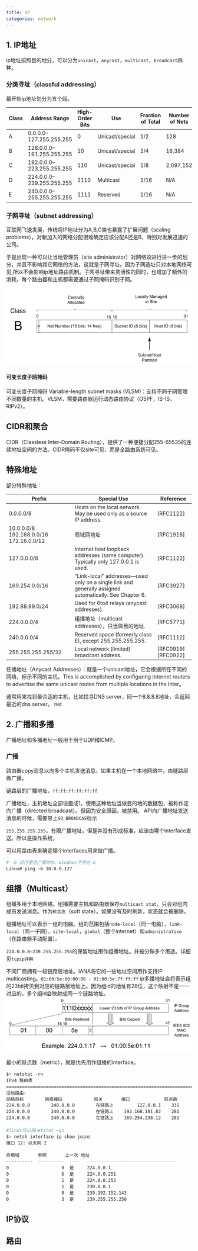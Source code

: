 ```yaml
---
title: IP
categories: network
---
```

## 1. IP地址

ip地址按照目的地分，可以分为`unicast`，`anycast`，`multicast`，`broadcast`四种。
### 分类寻址（classful addressing）
最开始ip地址划分为五个段。


Class |Address Range|High-Order Bits |Use|Fraction of Total|Number of Nets|Number of Hosts
--|--|--|--|---|--|--
A| 0.0.0.0–127.255.255.255 |0| Unicast/special |1/2 |128 |16,777,216
B| 128.0.0.0–191.255.255.255 |10| Unicast/special| 1/4 |16,384 |65,536
C| 192.0.0.0–223.255.255.255 |110| Unicast/special| 1/8 |2,097,152 |256
D| 224.0.0.0–239.255.255.255 |1110| Multicast| 1/16 |N/A| N/A
E |240.0.0.0–255.255.255.255 |1111 |Reserved| 1/16 |N/A| N/A

### 子网寻址（subnet addressing）

互联网飞速发展，传统将IP地址分为A,B,C类也暴露了扩展问题（scaling problems），对新加入的网络分配很难确定应该分配A还是B，特别对发展迅速的公司。

于是出现一种可以让当地管理员（site administrator）对网络段进行进一步的划分，并且不影响其它网络的方法，这就是子网寻址。因为子网选址只对本地网络可见,所以不会影响ip地址路由机制。子网寻址带来灵活性的同时，也增加了额外的消耗，每个路由器和主机都需要通过子网掩码识别子网。

![1](/assets/ip1.png)

#### 可变长度子网掩码

可变长度子网掩码 Variable-length subnet masks (VLSM)：支持不同子网管理不同数量的主机。VLSM，需要路由器运行动态路由协议（OSPF，IS-IS，RIPv2）。

## CIDR和聚合

CIDR（Classless Inter-Domain Routing），提供了一种便捷分配255-65535的连续地址空间的方法。CIDR掩码不仅site可见，而是全路由系统可见。


## 特殊地址

部分特殊地址：

|Prefix| Special Use |Reference|
|---|---|---|
|0.0.0.0/8| Hosts on the local network. May be used only as a source IP address.|[RFC1122]|
|10.0.0.0/8 192.168.0.0/16 172.16.0.0/12 |局域网地址|[RFC1918]|
|127.0.0.0/8| Internet host loopback addresses (same computer). Typically only 127.0.0.1 is used.|[RFC1122]|
169.254.0.0/16 |“Link-local” addresses—used only on a single link and generally assigned automatically. See Chapter 6.|[RFC3927]|
192.88.99.0/24| Used for 6to4 relays (anycast addresses). |[RFC3068]
224.0.0.0/4 |组播地址（multicast addresses），只当做目的地址.|[RFC5771]
240.0.0.0/4 |Reserved space (formerly class E), except 255.255.255.255.| [RFC1112]
255.255.255.255/32 |Local network (limited) broadcast address. | [RFC0919] [RFC0922]

任播地址（Anycast Addresses）：就是一个unicast地址，它会根据所在不同的网络，标示不同的主机。This is accomplished by configuring Internet routers to advertise the same unicast routes from multiple locations in the Inter。

通常用来找到最合适的主机，比如找寻DNS server，同一个8.8.8.8地址，会返回最近的dns server。 net

## 2. 广播和多播

广播地址和多播地址一般用于用于UDP和ICMP。

### 广播


路由器copy消息以向多个主机发送消息。如果主机在一个本地网络中，由链路层做广播。

链路层的广播地址，`ff:ff:ff:ff:ff:ff`

广播地址，主机地址全部设置成1。使用这种地址当做目的地的数据包，被称作定向广播（directed broadcast）。但因为安全原因，被禁用。
API向广播地址发送消息的时候，需要带上`SO_BROADCAS`标示

`255.255.255.255`，有限广播地址，但是并没有形成标准，应该由哪个interface发送。所以是操作系统，

可以用路由表来确定哪个interfaces用来做广播。

```bash
# -b 运行使用广播地址，windows不用在-b
Linux# ping –b 10.0.0.127
```

## 组播（Multicast）

组播多用于本地网络。组播需要主机和路由器保存`multicast stat`，只会对组内成员发送消息。作为`软状态`（soft state）。如果没有及时刷新，状态就会被删除。



组播地址可以表示一组的电脑。组的范围包括`node-local`（同一电脑），`link-local`（同一子网），`site-local`，`global`（整个internet）和`administrative`（在路由器手动配置）。

`224.0.0.0–239.255.255.255`的保留地址用作组播地址。并被分做多个用途。详细见`tcpip详解`

不同厂商拥有一段链路层地址。IANA将它的一些地址空间用作支持IP multicasting。`01:00:5e:00:00:00 - 01:00:5e:7f:ff:ff`
ip多播地址会将表示组的23bit拷贝到对应的链路层地址上。因为组id的地址有28位，这个映射不是一一对应的，多个组id会映射成同一个链路地址。
![](/assets/ip3.png)

最小的跃点数（metric），就是优先用作组播的interface。

```bash
$> netstat -rn
IPv4 路由表
===========================================================================
活动路由:
网络目标        网络掩码            网关       接口             跃点数
224.0.0.0        240.0.0.0        在链路上         127.0.0.1    331
224.0.0.0        240.0.0.0        在链路上    192.168.101.82    281
224.0.0.0        240.0.0.0        在链路上    169.254.238.12    281

#linux可以用netstat –gn
$> netsh interface ip show joins
接口 12: 以太网 2

作用域       参照       上一次 地址
----------  ----------  ----   ---------------------------------
0                    0  是     224.0.0.1
0                    6  是     224.0.0.251
0                    1  是     224.0.0.252
0                    1  是     230.0.0.1
0                    0  是     239.192.152.143
0                    3  是     239.255.255.250
```


## IP协议


## 路由